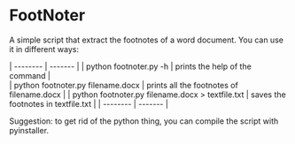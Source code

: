 # FootNoter
A simple script that extract the footnotes of a word document.
You can use it in different ways:

| -------- | ------- |
| python footnoter.py -h | prints the help of the command |           
| python footnoter.py filename.docx | prints all the footnotes of filename.docx |
| python footnoter.py filename.docx > textfile.txt | saves the footnotes in textfile.txt |
| -------- | ------- |

Suggestion: to get rid of the python thing, you can compile the script with pyinstaller.
